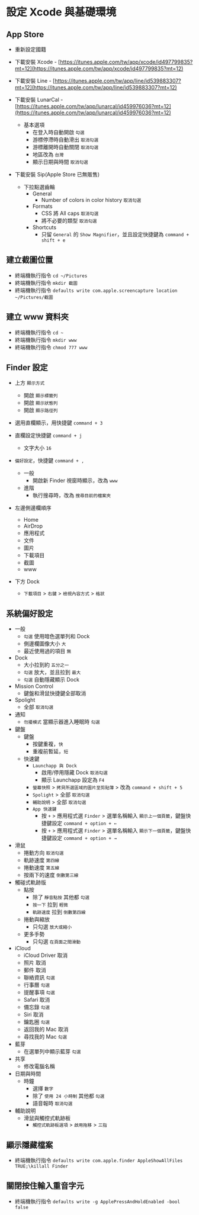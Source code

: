 # 設定 Xcode 與基礎環境

## App Store
  * 重新設定國籍
  
  * 下載安裝 Xcode - [https://itunes.apple.com/tw/app/xcode/id497799835?mt=12](https://itunes.apple.com/tw/app/xcode/id497799835?mt=12)
  * 下載安裝 Line - [https://itunes.apple.com/tw/app/line/id539883307?mt=12](https://itunes.apple.com/tw/app/line/id539883307?mt=12)
  * 下載安裝 LunarCal - [https://itunes.apple.com/tw/app/lunarcal/id459976036?mt=12](https://itunes.apple.com/tw/app/lunarcal/id459976036?mt=12)
    * 基本選項
      * 在登入時自動開啟 `勾選` 
      * 游標停滯時自動滑出 `取消勾選` 
      * 游標離開時自動關閉 `取消勾選` 
      * 地區改為 `台灣`
      * 顯示日期與時間 `取消勾選`
  * 下載安裝 Sip(Apple Store 已無販售)
    * 下拉點選齒輪
      * General
        * Number of colors in color history `取消勾選`
      * Formats
        * CSS 將 All caps `取消勾選`
        * 將不必要的類型 `取消勾選`
      * Shortcuts
        * 只留 `General` 的 `Show Magnifier`，並且設定快捷鍵為 `command + shift + e`

## 建立截圖位置

  * 終端機執行指令 `cd ~/Pictures`
  * 終端機執行指令 `mkdir 截圖`
  * 終端機執行指令 `defaults write com.apple.screencapture location ~/Pictures/截圖`

## 建立 www 資料夾
  
  * 終端機執行指令 `cd ~`
  * 終端機執行指令 `mkdir www`
  * 終端機執行指令 `chmod 777 www`

## Finder 設定
  
  * 上方 `顯示方式`
    * 開啟 `顯示標籤列`
    * 開啟 `顯示狀態列`
    * 開啟 `顯示路徑列`

  * 選用直欄顯示，用快捷鍵 `command + 3`

  * 直欄設定快捷鍵 `command + j`
    * 文字大小 `16`
  
  * `偏好設定`，快捷鍵 `command + ,`
    * 一般
      * 開啟新 Finder 視窗時顯示，改為 `www`
    * 進階
      * 執行搜尋時，改為 `搜尋目前的檔案夾`

  * 左邊側邊欄順序
    * Home
    * AirDrop
    * 應用程式
    * 文件
    * 圖片
    * 下載項目
    * 截圖
    * www
  * 下方 Dock
    * `下載項目` > `右鍵` > `檢視內容方式` > `格狀`


## 系統偏好設定
  * 一般
    * `勾選` 使用暗色選單列和 Dock
    * 側邊欄圖像大小 `大`
    * 最近使用過的項目 `無`
  * Dock
    * 大小拉到約 `五分之一`
    * `勾選` 放大，並且拉到 `最大`
    * `勾選` 自動隱藏顯示 Dock
  * Mission Control
    * 鍵盤和滑鼠快捷鍵全部取消
  * Spolight
    * 全部 `取消勾選`
  * 通知
    * `勿擾模式` 當顯示器進入睡眠時 `勾選`
  * 鍵盤
    * 鍵盤
      * 按鍵重複，`快`
      * 重複前暫延，`短`
    * 快速鍵
      * `Launchapp 與 Dock`
        * 啟用/停用隱藏 Dock `取消勾選`
        * 顯示 Launchapp 設定為 `F4`
      * `螢幕快照` > `拷貝所選區域的圖片至剪貼簿` > 改為 `command + shift + 5`
      * `Spolight` > 全部 `取消勾選`
      * `輔助說明` > 全部 `取消勾選`
      * `App 快速鍵`
        * 按 `+` > 應用程式選 `Finder` > 選單名稱輸入 `顯示上一個頁籤`，鍵盤快捷鍵設定 `command + option + ←`
        * 按 `+` > 應用程式選 `Finder` > 選單名稱輸入 `顯示下一個頁籤`，鍵盤快捷鍵設定 `command + option + →`
  * 滑鼠
    * 捲動方向 `取消勾選`
    * 軌跡速度 `第四線`
    * 捲動速度 `第五線`
    * 按兩下的速度 `倒數第三線`
  * 觸碰式軌跡版
    * 點按
      * 除了 `靜音點按` 其他都 `勾選`
      * `按一下` 拉到 `輕微`
      * `軌跡速度` 拉到 `倒數第四線`
    * 捲動與縮放
      * 只勾選 `放大或縮小`
    * 更多手勢
      * 只勾選 `在頁面之間滑動`
  * iCloud
    * iCloud Driver 取消
    * 照片 取消
    * 郵件 取消
    * 聯絡資訊 `勾選`
    * 行事曆 `勾選`
    * 提醒事項 `勾選`
    * Safari 取消
    * 備忘錄 `勾選`
    * Siri 取消
    * 鑰匙圈 `勾選`
    * 返回我的 Mac 取消
    * 尋找我的 Mac `勾選`
  * 藍芽
    * 在選單列中顯示藍芽 `勾選`
  * 共享
    * 修改電腦名稱
  * 日期與時間
    * 時鐘
      * 選擇 `數字`
      * 除了 `使用 24 小時制` 其他都 `勾選`
      * 語音報時 `取消勾選`
  * 輔助說明
    * 滑鼠與觸控式軌跡板
      * `觸控式軌跡板選項` > `啟用拖移` > `三指`

## 顯示隱藏檔案

  * 終端機執行指令 `defaults write com.apple.finder AppleShowAllFiles TRUE;\killall Finder`

## 關閉按住輸入重音字元

  * 終端機執行指令 `defaults write -g ApplePressAndHoldEnabled -bool false`

